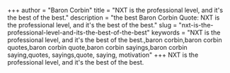 +++
author = "Baron Corbin"
title = "NXT is the professional level, and it's the best of the best."
description = "the best Baron Corbin Quote: NXT is the professional level, and it's the best of the best."
slug = "nxt-is-the-professional-level-and-its-the-best-of-the-best"
keywords = "NXT is the professional level, and it's the best of the best.,baron corbin,baron corbin quotes,baron corbin quote,baron corbin sayings,baron corbin saying,quotes, sayings,quote, saying, motivation"
+++
NXT is the professional level, and it's the best of the best.
